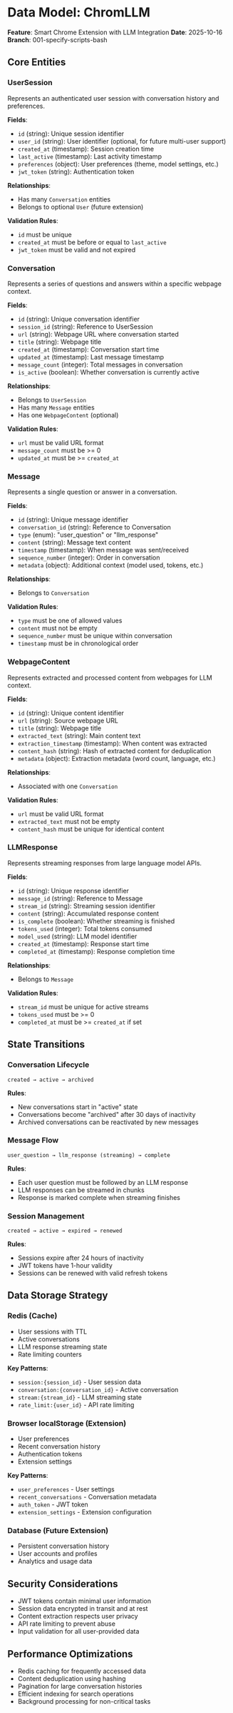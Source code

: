 # Data Model: ChromLLM

**Feature**: Smart Chrome Extension with LLM Integration
**Date**: 2025-10-16
**Branch**: 001-specify-scripts-bash

## Core Entities

### UserSession
Represents an authenticated user session with conversation history and preferences.

**Fields**:
- `id` (string): Unique session identifier
- `user_id` (string): User identifier (optional, for future multi-user support)
- `created_at` (timestamp): Session creation time
- `last_active` (timestamp): Last activity timestamp
- `preferences` (object): User preferences (theme, model settings, etc.)
- `jwt_token` (string): Authentication token

**Relationships**:
- Has many `Conversation` entities
- Belongs to optional `User` (future extension)

**Validation Rules**:
- `id` must be unique
- `created_at` must be before or equal to `last_active`
- `jwt_token` must be valid and not expired

### Conversation
Represents a series of questions and answers within a specific webpage context.

**Fields**:
- `id` (string): Unique conversation identifier
- `session_id` (string): Reference to UserSession
- `url` (string): Webpage URL where conversation started
- `title` (string): Webpage title
- `created_at` (timestamp): Conversation start time
- `updated_at` (timestamp): Last message timestamp
- `message_count` (integer): Total messages in conversation
- `is_active` (boolean): Whether conversation is currently active

**Relationships**:
- Belongs to `UserSession`
- Has many `Message` entities
- Has one `WebpageContent` (optional)

**Validation Rules**:
- `url` must be valid URL format
- `message_count` must be >= 0
- `updated_at` must be >= `created_at`

### Message
Represents a single question or answer in a conversation.

**Fields**:
- `id` (string): Unique message identifier
- `conversation_id` (string): Reference to Conversation
- `type` (enum): "user_question" or "llm_response"
- `content` (string): Message text content
- `timestamp` (timestamp): When message was sent/received
- `sequence_number` (integer): Order in conversation
- `metadata` (object): Additional context (model used, tokens, etc.)

**Relationships**:
- Belongs to `Conversation`

**Validation Rules**:
- `type` must be one of allowed values
- `content` must not be empty
- `sequence_number` must be unique within conversation
- `timestamp` must be in chronological order

### WebpageContent
Represents extracted and processed content from webpages for LLM context.

**Fields**:
- `id` (string): Unique content identifier
- `url` (string): Source webpage URL
- `title` (string): Webpage title
- `extracted_text` (string): Main content text
- `extraction_timestamp` (timestamp): When content was extracted
- `content_hash` (string): Hash of extracted content for deduplication
- `metadata` (object): Extraction metadata (word count, language, etc.)

**Relationships**:
- Associated with one `Conversation`

**Validation Rules**:
- `url` must be valid URL format
- `extracted_text` must not be empty
- `content_hash` must be unique for identical content

### LLMResponse
Represents streaming responses from large language model APIs.

**Fields**:
- `id` (string): Unique response identifier
- `message_id` (string): Reference to Message
- `stream_id` (string): Streaming session identifier
- `content` (string): Accumulated response content
- `is_complete` (boolean): Whether streaming is finished
- `tokens_used` (integer): Total tokens consumed
- `model_used` (string): LLM model identifier
- `created_at` (timestamp): Response start time
- `completed_at` (timestamp): Response completion time

**Relationships**:
- Belongs to `Message`

**Validation Rules**:
- `stream_id` must be unique for active streams
- `tokens_used` must be >= 0
- `completed_at` must be >= `created_at` if set

## State Transitions

### Conversation Lifecycle
```
created → active → archived
```

**Rules**:
- New conversations start in "active" state
- Conversations become "archived" after 30 days of inactivity
- Archived conversations can be reactivated by new messages

### Message Flow
```
user_question → llm_response (streaming) → complete
```

**Rules**:
- Each user question must be followed by an LLM response
- LLM responses can be streamed in chunks
- Response is marked complete when streaming finishes

### Session Management
```
created → active → expired → renewed
```

**Rules**:
- Sessions expire after 24 hours of inactivity
- JWT tokens have 1-hour validity
- Sessions can be renewed with valid refresh tokens

## Data Storage Strategy

### Redis (Cache)
- User sessions with TTL
- Active conversations
- LLM response streaming state
- Rate limiting counters

**Key Patterns**:
- `session:{session_id}` - User session data
- `conversation:{conversation_id}` - Active conversation
- `stream:{stream_id}` - LLM streaming state
- `rate_limit:{user_id}` - API rate limiting

### Browser localStorage (Extension)
- User preferences
- Recent conversation history
- Authentication tokens
- Extension settings

**Key Patterns**:
- `user_preferences` - User settings
- `recent_conversations` - Conversation metadata
- `auth_token` - JWT token
- `extension_settings` - Extension configuration

### Database (Future Extension)
- Persistent conversation history
- User accounts and profiles
- Analytics and usage data

## Security Considerations

- JWT tokens contain minimal user information
- Session data encrypted in transit and at rest
- Content extraction respects user privacy
- API rate limiting to prevent abuse
- Input validation for all user-provided data

## Performance Optimizations

- Redis caching for frequently accessed data
- Content deduplication using hashing
- Pagination for large conversation histories
- Efficient indexing for search operations
- Background processing for non-critical tasks